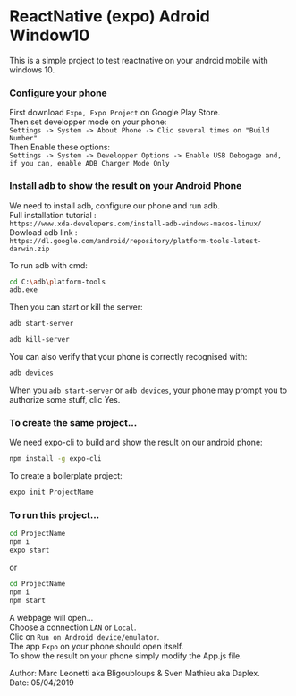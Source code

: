# ReactNative (expo) Adroid Window10
This is a simple project to test reactnative on your android mobile with windows 10.

### Configure your phone
First download `Expo, Expo Project` on Google Play Store.  
Then set developper mode on your phone:  
`Settings -> System -> About Phone -> Clic several times on "Build Number"`  
Then Enable these options:  
`Settings -> System -> Developper Options -> Enable USB Debogage and, if you can, enable ADB Charger Mode Only`

### Install adb to show the result on your Android Phone
We need to install adb, configure our phone and run adb.  
Full installation tutorial :  
`https://www.xda-developers.com/install-adb-windows-macos-linux/`  
Dowload adb link :  
`https://dl.google.com/android/repository/platform-tools-latest-darwin.zip`

To run adb with cmd:
```sh
cd C:\adb\platform-tools
adb.exe
```
Then you can start or kill the server:
```sh
adb start-server
```
```sh
adb kill-server
```
You can also verify that your phone is correctly recognised  with:
```sh
adb devices
```
When you `adb start-server` or `adb devices`, your phone may prompt you to authorize some stuff, clic Yes.
### To create the same project...
We need expo-cli to build and show the result on our android phone:
```sh
npm install -g expo-cli
```
To create a boilerplate project:
```sh
expo init ProjectName
```

### To run this project...
```sh
cd ProjectName
npm i
expo start
```
or 
```sh
cd ProjectName
npm i
npm start
```

A webpage will open...  
Choose a connection `LAN` or `Local`.  
Clic on `Run on Android device/emulator`.  
The app `Expo` on your phone should open itself.  
To show the result on your phone simply modify the App.js file.

Author: Marc Leonetti aka Bligoubloups & Sven Mathieu aka Daplex.  
Date: 05/04/2019